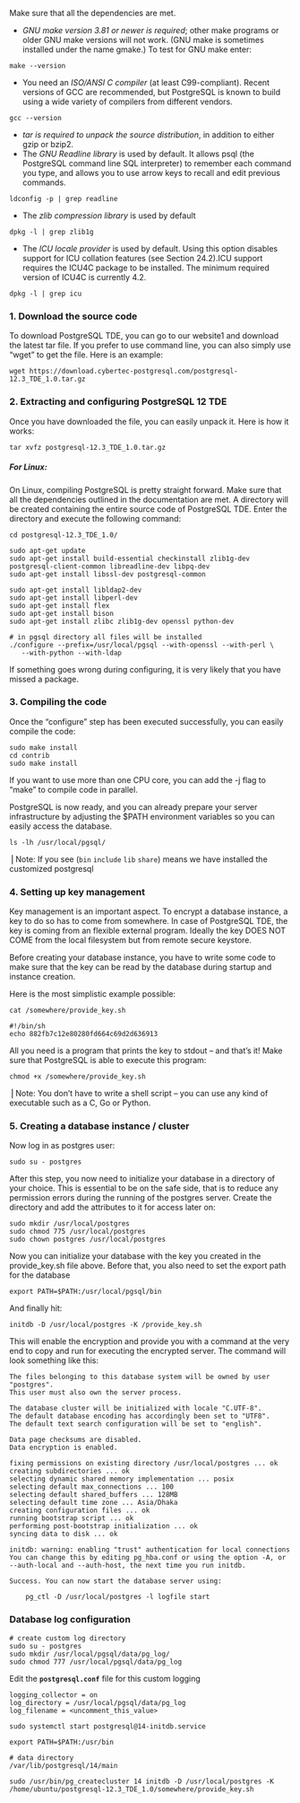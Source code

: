 
Make sure that all the dependencies are met.

- _GNU make version 3.81 or newer is required_; other make programs or older GNU make versions will not work. (GNU make is sometimes installed under the name gmake.) To test for GNU make enter:

```
make --version
```
- You need an _ISO/ANSI C compiler_ (at least C99-compliant). Recent versions of GCC are recommended, but PostgreSQL is known to build using a wide variety of compilers from different vendors.
```
gcc --version
```
- _tar is required to unpack the source distribution_, in addition to either gzip or bzip2.
- The _GNU Readline library_ is used by default. It allows psql (the PostgreSQL command line SQL interpreter) to remember each command you type, and allows you to use arrow keys to recall and edit previous commands.

```
ldconfig -p | grep readline
```

- The _zlib compression library_ is used by default
```
dpkg -l | grep zlib1g
```
- The _ICU locale provider_ is used by default. Using this option disables support for ICU collation features (see Section 24.2).ICU support requires the ICU4C package to be installed. The minimum required version of ICU4C is currently 4.2.
```
dpkg -l | grep icu
```


### 1. Download the source code
To download PostgreSQL TDE, you can go to our ​website1 and download the latest tar file. If you prefer to use command line, you can also simply use “wget” to get the file. Here is an example:

```
wget https://download.cybertec-postgresql.com/postgresql-12.3_TDE_1.0.tar.gz
```

### 2. Extracting and configuring PostgreSQL 12 TDE

Once you have downloaded the file, you can easily unpack it. Here is how it works:
```
tar xvfz postgresql-12.3_TDE_1.0.tar.gz
```
##### For Linux:

On Linux, compiling PostgreSQL is pretty straight forward. Make sure that all the dependencies outlined in the documentation are met. A directory will be created containing the entire source code of PostgreSQL TDE. Enter
the directory and execute the following command:

```
cd postgresql-12.3_TDE_1.0/
```

```
sudo apt-get update
sudo apt-get install build-essential checkinstall zlib1g-dev postgresql-client-common libreadline-dev libpq-dev
sudo apt-get install libssl-dev postgresql-common
```

```
sudo apt-get install libldap2-dev
sudo apt-get install libperl-dev
sudo apt-get install flex
sudo apt-get install bison
sudo apt-get install zlibc zlib1g-dev openssl python-dev
```


```
# in pgsql directory all files will be installed
./configure --prefix=/usr/local/pgsql --with-openssl --with-perl \
   --with-python --with-ldap
```

If something goes wrong during configuring, it is very likely that you have missed a package. 

### 3. Compiling the code

Once the “configure” step has been executed successfully, you can easily compile the code:

```
sudo make install
cd contrib
sudo make install
```

If you want to use more than one CPU core, you can add the -j flag to “make” to compile code in parallel. 

PostgreSQL is now ready, and you can already prepare your server infrastructure by adjusting the $PATH environment variables so you can easily access the database.

```
ls -lh /usr/local/pgsql/
```
⎟   Note: If you see (`bin` `include` `lib` `share`) means we have installed the customized postgresql


### 4. Setting up key management

Key management is an important aspect. To encrypt a database instance, a key to do so has to come from somewhere. In case of PostgreSQL TDE, the key is coming from an flexible external program. Ideally the key DOES NOT COME from the local filesystem but from remote secure keystore.

Before creating your database instance, you have to write some code to make sure that the key can be read by the database during startup and instance creation.

Here is the most simplistic example possible:

```
cat /somewhere/provide_key.sh 
```

```
#!/bin/sh 
echo 882fb7c12e80280fd664c69d2d636913
```

All you need is a program that prints the key to stdout – and that’s it! Make sure that PostgreSQL is able to execute this program:
```
chmod +x /somewhere/provide_key.sh
```

⎟   Note: You don’t have to write a shell script – you can use any kind of executable such as a C, Go or Python.


### 5. Creating a database instance / cluster


Now log in as postgres user:
```
sudo su - postgres
```
After this step, you now need to initialize your database in a directory of your choice. This is essential to be on the safe side, that is to reduce any permission errors during the running of the postgres server. 
Create the directory and add the attributes to it for access later on:

```
sudo mkdir /usr/local/postgres
sudo chmod 775 /usr/local/postgres
sudo chown postgres /usr/local/postgres
```

Now you can initialize your database with the key you created in the provide_key.sh file above. Before that, you also need to set the export path for the database

    export PATH=$PATH:/usr/local/pgsql/bin

And finally hit:

    initdb -D /usr/local/postgres -K /provide_key.sh

This will enable the encryption and provide you with a command at the very end to copy and run for executing the encrypted server. The command will look something like this:


```
The files belonging to this database system will be owned by user "postgres".
This user must also own the server process.

The database cluster will be initialized with locale "C.UTF-8".
The default database encoding has accordingly been set to "UTF8".
The default text search configuration will be set to "english".

Data page checksums are disabled.
Data encryption is enabled.

fixing permissions on existing directory /usr/local/postgres ... ok
creating subdirectories ... ok
selecting dynamic shared memory implementation ... posix
selecting default max_connections ... 100
selecting default shared_buffers ... 128MB
selecting default time zone ... Asia/Dhaka
creating configuration files ... ok
running bootstrap script ... ok
performing post-bootstrap initialization ... ok
syncing data to disk ... ok

initdb: warning: enabling "trust" authentication for local connections
You can change this by editing pg_hba.conf or using the option -A, or
--auth-local and --auth-host, the next time you run initdb.

Success. You can now start the database server using:

    pg_ctl -D /usr/local/postgres -l logfile start

```
### Database log configuration

```
# create custom log directory
sudo su - postgres
sudo mkdir /usr/local/pgsql/data/pg_log/
sudo chmod 777 /usr/local/pgsql/data/pg_log
```

Edit the **`postgresql.conf`** file for this custom logging

```
logging_collector = on
log_directory = /usr/local/pgsql/data/pg_log
log_filename = <uncomment_this_value>
```

```
sudo systemctl start postgresql@14-initdb.service
```

```
export PATH=$PATH:/usr/bin
```
```
# data directory
/var/lib/postgresql/14/main
```
```
sudo /usr/bin/pg_createcluster 14 initdb -D /usr/local/postgres -K /home/ubuntu/postgresql-12.3_TDE_1.0/somewhere/provide_key.sh
```
